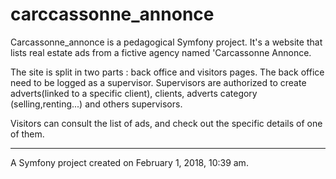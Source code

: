 carccassonne_annonce
====================

Carcassonne_annonce is a pedagogical Symfony project. It's a website that lists real estate ads from a fictive agency named 'Carcassonne Annonce. 

The site is split in two parts : back office and visitors pages. The back office need to be logged as a supervisor. Supervisors are authorized to create adverts(linked to a specific client), clients, adverts category (selling,renting...) and others supervisors.

Visitors can consult the list of ads,  and check out the specific details of one of them. 

_______________________________________________________
A Symfony project created on February 1, 2018, 10:39 am.
